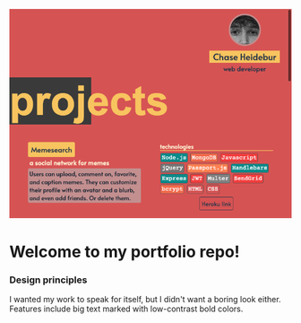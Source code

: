 ![portfolio screenshot](https://github.com/cheidebur/portfolio/blob/master/screenshot.png "portfolio screenshot")

# Welcome to my portfolio repo!


### Design principles

I wanted my work to speak for itself, but I didn't want a boring look either.
Features include big text marked with low-contrast bold colors.
